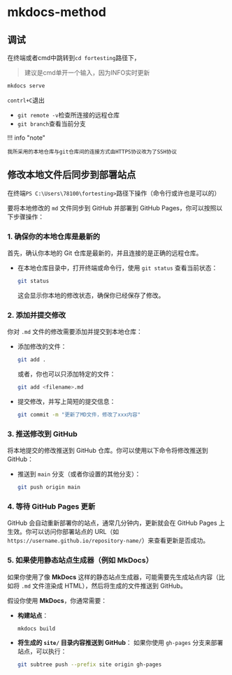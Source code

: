 # mkdocs-method
## 调试
在终端或者cmd中跳转到`cd fortesting`路径下，
> 建议是cmd单开一个输入，因为INFO实时更新 

``` bash
mkdocs serve
```
`contrl+C`退出

- `git remote -v`检查所连接的远程仓库
- `git branch`查看当前分支

!!! info "note"

    我所采用的本地仓库与git仓库间的连接方式由HTTPS协议改为了SSH协议


## 修改本地文件后同步到部署站点
在终端`PS C:\Users\78100\fortesting>`路径下操作（命令行或许也是可以的）


要将本地修改的 `md` 文件同步到 GitHub 并部署到 GitHub Pages，你可以按照以下步骤操作：

### 1. **确保你的本地仓库是最新的**

首先，确认你本地的 Git 仓库是最新的，并且连接的是正确的远程仓库。

- 在本地仓库目录中，打开终端或命令行，使用 `git status` 查看当前状态：
  ```bash
  git status
  ```
  这会显示你本地的修改状态，确保你已经保存了修改。

### 2. **添加并提交修改**

你对 `.md` 文件的修改需要添加并提交到本地仓库：

- 添加修改的文件：
  ```bash
  git add .
  ```
  或者，你也可以只添加特定的文件：
  ```bash
  git add <filename>.md
  ```

- 提交修改，并写上简短的提交信息：
  ```bash
  git commit -m "更新了MD文件，修改了xxx内容"
  ```

### 3. **推送修改到 GitHub**

将本地提交的修改推送到 GitHub 仓库。你可以使用以下命令将修改推送到 GitHub：

- 推送到 `main` 分支（或者你设置的其他分支）：
  ```bash
  git push origin main
  ```

### 4. **等待 GitHub Pages 更新**

GitHub 会自动重新部署你的站点，通常几分钟内，更新就会在 GitHub Pages 上生效。你可以访问你部署站点的 URL（如 `https://username.github.io/repository-name/`）来查看更新是否成功。

### 5. **如果使用静态站点生成器（例如 MkDocs）**

如果你使用了像 **MkDocs** 这样的静态站点生成器，可能需要先生成站点内容（比如将 `.md` 文件渲染成 HTML），然后将生成的文件推送到 GitHub。

假设你使用 **MkDocs**，你通常需要：

- **构建站点**：
  ```bash
  mkdocs build
  ```

- **将生成的 `site/` 目录内容推送到 GitHub**：
  如果你使用 `gh-pages` 分支来部署站点，可以执行：
  ```bash
  git subtree push --prefix site origin gh-pages
  ```

